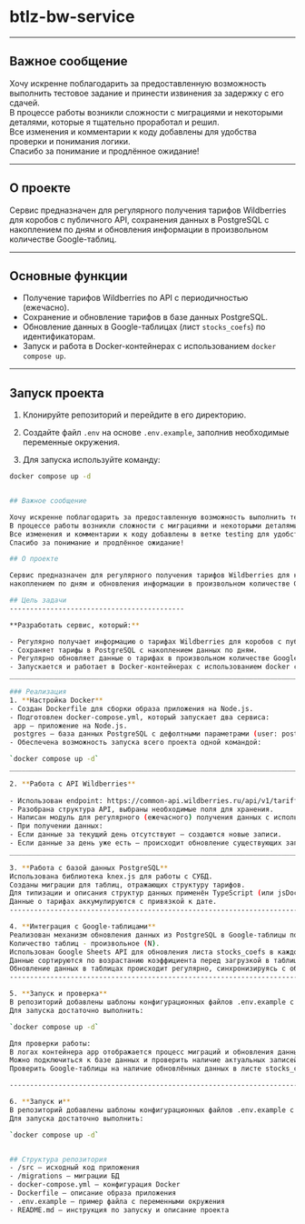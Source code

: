 

# btlz-bw-service

---

## Важное сообщение

Хочу искренне поблагодарить за предоставленную возможность выполнить тестовое задание и принести извинения за задержку с его сдачей.  
В процессе работы возникли сложности с миграциями и некоторыми деталями, которые я тщательно проработал и решил.  
Все изменения и комментарии к коду добавлены для удобства проверки и понимания логики.  
Спасибо за понимание и продлённое ожидание!

---

## О проекте

Сервис предназначен для регулярного получения тарифов Wildberries для коробов с публичного API, сохранения данных в PostgreSQL с накоплением по дням и обновления информации в произвольном количестве Google-таблиц.

---

## Основные функции

- Получение тарифов Wildberries по API с периодичностью (ежечасно).
- Сохранение и обновление тарифов в базе данных PostgreSQL.
- Обновление данных в Google-таблицах (лист `stocks_coefs`) по идентификаторам.
- Запуск и работа в Docker-контейнерах с использованием `docker compose up`.

---

## Запуск проекта

1. Клонируйте репозиторий и перейдите в его директорию.

2. Создайте файл `.env` на основе `.env.example`, заполнив необходимые переменные окружения.

3. Для запуска используйте команду:

```bash
docker compose up -d


## Важное сообщение

Хочу искренне поблагодарить за предоставленную возможность выполнить тестовое задание и принести извинения за задержку с его сдачей.  
В процессе работы возникли сложности с миграциями и некоторыми деталями, которые я тщательно проработал и решил.  
Все изменения и комментарии к коду добавлены в ветке testing для удобства проверки и понимания логики.  
Спасибо за понимание и продлённое ожидание!

## О проекте

Сервис предназначен для регулярного получения тарифов Wildberries для коробов с публичного API, сохранения данных в PostgreSQL с 
накоплением по дням и обновления информации в произвольном количестве Google-таблиц.

## Цель задачи
-------------------------------------------

**Разработать сервис, который:**

- Регулярно получает информацию о тарифах Wildberries для коробов с публичного API.
- Сохраняет тарифы в PostgreSQL с накоплением данных по дням.
- Регулярно обновляет данные о тарифах в произвольном количестве Google-таблиц.
- Запускается и работает в Docker-контейнерах с использованием docker compose up.
____________________________________________________________________________________

### Реализация
1. **Настройка Docker**
- Создан Dockerfile для сборки образа приложения на Node.js.
- Подготовлен docker-compose.yml, который запускает два сервиса:
 app — приложение на Node.js.
 postgres — база данных PostgreSQL с дефолтными параметрами (user: postgres, password: postgres, database: postgres).
- Обеспечена возможность запуска всего проекта одной командой:

`docker compose up -d`
______________________________________________________________________________________

2. **Работа с API Wildberries**
   
- Использован endpoint: https://common-api.wildberries.ru/api/v1/tariffs/box.
- Разобрана структура API, выбраны необходимые поля для хранения.
- Написан модуль для регулярного (ежечасного) получения данных с использованием node-cron (или аналогичного планировщика).
- При получении данных:
- Если данные за текущий день отсутствуют — создаются новые записи.
- Если данные за день уже есть — происходит обновление существующих записей.
______________________________________________________________________________________

3. **Работа с базой данных PostgreSQL** 
Использована библиотека knex.js для работы с СУБД.
Созданы миграции для таблиц, отражающих структуру тарифов.
Для типизации и описания структур данных применён TypeScript (или jsDoc).
Данные о тарифах аккумулируются с привязкой к дате.
---------------------------------------------------------------------------------------

4. **Интеграция с Google-таблицами**
Реализован механизм обновления данных из PostgreSQL в Google-таблицы по их идентификаторам.
Количество таблиц - произвольное (N).
Использован Google Sheets API для обновления листа stocks_coefs в каждой таблице.
Данные сортируются по возрастанию коэффициента перед загрузкой в таблицы.
Обновление данных в таблицах происходит регулярно, синхронизируясь с обновлением в БД.
-----------------------------------------------------------------------------------------

5. **Запуск и проверка**
В репозиторий добавлены шаблоны конфигурационных файлов .env.example с указанием необходимых переменных (без чувствительных данных).
Для запуска достаточно выполнить:

`docker compose up -d`

Для проверки работы:
В логах контейнера app отображается процесс миграций и обновления данных.
Можно подключиться к базе данных и проверить наличие актуальных записей тарифов.
Проверить Google-таблицы на наличие обновлённых данных в листе stocks_coefs.

---------------------------------------------------------------------------------------

6. **Запуск и**
В репозиторий добавлены шаблоны конфигурационных файлов .env.example с указанием необходимых переменных (без чувствительных данных).
Для запуска достаточно выполнить:

`docker compose up -d`


## Структура репозитория
- /src — исходный код приложения
- /migrations — миграции БД
- docker-compose.yml — конфигурация Docker
- Dockerfile — описание образа приложения
- .env.example — пример файла с переменными окружения
- README.md — инструкция по запуску и описание проекта





